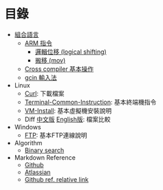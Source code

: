 #  目錄

* [組合語言](./Assembly/README.md)
  * [ARM 指令](./Assembly/ARM-Instruction/README.md)
    * [邏輯位移 (logical shifting) ](./Assembly/ARM-Instruction/LSL-LSR/README.md)
    * [搬移 (mov) ](./Assembly/ARM-Instruction/mov/README.md)
  * [Cross compiler 基本操作](./Assembly/Cross-Compiler-Usage/README.md)
  * [gcin 輸入法](./Assembly/gcin/README.md)
* Linux
  * [Curl](./Linux/Curl/Readme.md): 下載檔案
  * [Terminal-Common-Instruction](https://github.com/henrybear327/Tutorial/blob/master/Linux/Terminal-Common-Instruction/README.md): 基本終端機指令
  * [VM-Install](https://github.com/henrybear327/Tutorial/blob/master/Linux/VM-Install/README.md): 基本虛擬機安裝說明
  * Diff  [中文版](https://github.com/henrybear327/Tutorial/blob/master/Linux/Diff/readme.md)  [English版](https://github.com/henrybear327/Tutorial/blob/master/Linux/Diff/English_version_for_Gary.md): 檔案比較
* Windows
  * [FTP](https://github.com/henrybear327/Tutorial/blob/master/Windows/FTP%20to%20CCU%20server/readme.md): 基本FTP連線說明
* Algorithm
  * [Binary search](https://github.com/henrybear327/Tutorial/blob/master/Algorithm/binary_search/readme.md)
* Markdown Reference
   * [Github](https://guides.github.com/features/mastering-markdown/)
   * [Atlassian](https://confluence.atlassian.com/stash/markdown-syntax-guide-312740094.html#Markdownsyntaxguide-Characterstyles)
   * [Github ref. relative link](https://help.github.com/articles/relative-links-in-readmes/)

